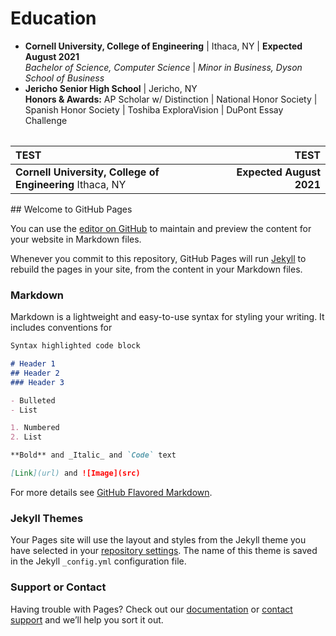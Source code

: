 # Education

- **Cornell University, College of Engineering** | Ithaca, NY | **Expected August 2021**  
  _Bachelor of Science, Computer Science_ | _Minor in Business, Dyson School of Business_
- **Jericho Senior High School** | Jericho, NY  
  **Honors & Awards:** AP Scholar w/ Distinction | National Honor Society | Spanish Honor Society | Toshiba ExploraVision | DuPont Essay Challenge

<style>
.site-main table.no-border td {
    border: none;
}
</style>
<table class="no-border">

| TEST | TEST |
| :-------- | --------: |
| **Cornell University, College of Engineering**  Ithaca, NY | **Expected August 2021** |

</table>
## Welcome to GitHub Pages

You can use the [editor on GitHub](https://github.com/Pfeinerman311/about/edit/main/README.md) to maintain and preview the content for your website in Markdown files.

Whenever you commit to this repository, GitHub Pages will run [Jekyll](https://jekyllrb.com/) to rebuild the pages in your site, from the content in your Markdown files.

### Markdown

Markdown is a lightweight and easy-to-use syntax for styling your writing. It includes conventions for

```markdown
Syntax highlighted code block

# Header 1
## Header 2
### Header 3

- Bulleted
- List

1. Numbered
2. List

**Bold** and _Italic_ and `Code` text

[Link](url) and ![Image](src)
```

For more details see [GitHub Flavored Markdown](https://guides.github.com/features/mastering-markdown/).

### Jekyll Themes

Your Pages site will use the layout and styles from the Jekyll theme you have selected in your [repository settings](https://github.com/Pfeinerman311/about/settings/pages). The name of this theme is saved in the Jekyll `_config.yml` configuration file.

### Support or Contact

Having trouble with Pages? Check out our [documentation](https://docs.github.com/categories/github-pages-basics/) or [contact support](https://support.github.com/contact) and we’ll help you sort it out.
